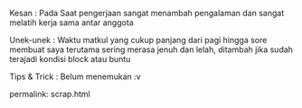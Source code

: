 Kesan : Pada Saat pengerjaan sangat menambah pengalaman dan sangat melatih kerja sama antar anggota

Unek-unek : Waktu matkul yang cukup panjang dari pagi hingga sore membuat saya terutama sering merasa jenuh dan lelah, ditambah jika sudah terajadi kondisi block atau buntu

Tips & Trick : Belum menemukan :v

permalink: scrap.html